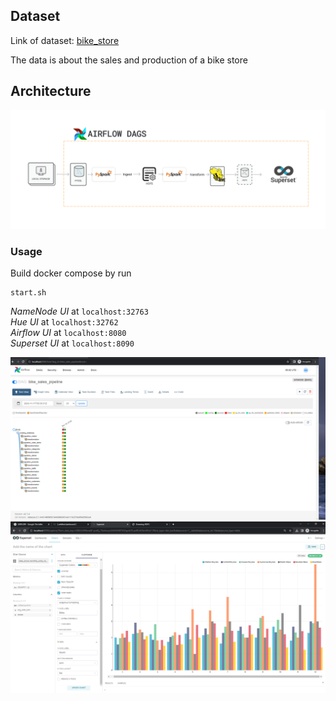 ## Dataset 
Link of dataset: [bike_store](https://www.kaggle.com/datasets/dillonmyrick/bike-store-sample-database/data)

The data is about the sales and production of a bike store

## Architecture

![Airflow dags](/images/airflow_dags.png)

### Usage
Build docker compose by run
```
start.sh
```

*NameNode UI* at `localhost:32763`</br>
*Hue UI* at `localhost:32762` </br>
*Airflow UI* at `localhost:8080` </br>
*Superset UI* at `localhost:8090`

![Airflow ui](/images/airflow_dags_ui.png)
![Superset](/images/superset_ui_salerp.png)